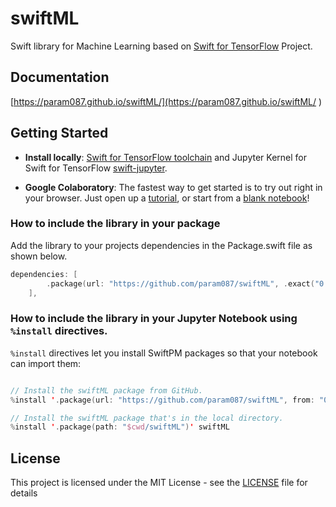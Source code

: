 # swiftML

Swift library for Machine Learning based on [Swift for TensorFlow](https://github.com/tensorflow/swift) Project.


## Documentation
 [https://param087.github.io/swiftML/](https://param087.github.io/swiftML/ )



## Getting Started

 * **Install locally**: [Swift for TensorFlow toolchain](https://github.com/tensorflow/swift/blob/master/Installation.md) and Jupyter Kernel for Swift for TensorFlow [swift-jupyter](https://github.com/google/swift-jupyter).
 
 


* **Google Colaboratory**: The fastest way to get started is to try out right in your browser. Just open up a [tutorial](https://github.com/param087/swiftML/tree/master/Notebooks), or start from a [blank notebook](https://colab.research.google.com/github/tensorflow/swift/blob/master/notebooks/blank_swift.ipynb)!


### How to include the library in your package

Add the library to your projects dependencies in the Package.swift file as shown below.
```swift 
dependencies: [
        .package(url: "https://github.com/param087/swiftML", .exact("0.0.2")),
    ],
```

### How to include the library in your Jupyter Notebook using `%install` directives.

`%install` directives let you install SwiftPM packages so that your notebook
can import them:

```swift

// Install the swiftML package from GitHub.
%install '.package(url: "https://github.com/param087/swiftML", from: "0.0.2")' swiftML

// Install the swiftML package that's in the local directory.
%install '.package(path: "$cwd/swiftML")' swiftML
```


## License

This project is licensed under the MIT License - see the [LICENSE](LICENSE) file for details